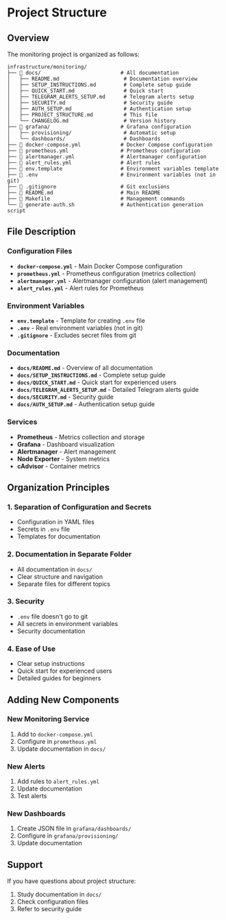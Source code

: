 # Project Structure

## Overview

The monitoring project is organized as follows:

```
infrastructure/monitoring/
├── 📁 docs/                          # All documentation
│   ├── README.md                     # Documentation overview
│   ├── SETUP_INSTRUCTIONS.md         # Complete setup guide
│   ├── QUICK_START.md                # Quick start
│   ├── TELEGRAM_ALERTS_SETUP.md      # Telegram alerts setup
│   ├── SECURITY.md                   # Security guide
│   ├── AUTH_SETUP.md                 # Authentication setup
│   ├── PROJECT_STRUCTURE.md          # This file
│   └── CHANGELOG.md                  # Version history
├── 📁 grafana/                       # Grafana configuration
│   ├── provisioning/                 # Automatic setup
│   └── dashboards/                   # Dashboards
├── 📄 docker-compose.yml             # Docker Compose configuration
├── 📄 prometheus.yml                 # Prometheus configuration
├── 📄 alertmanager.yml               # Alertmanager configuration
├── 📄 alert_rules.yml                # Alert rules
├── 📄 env.template                   # Environment variables template
├── 📄 .env                           # Environment variables (not in git)
├── 📄 .gitignore                     # Git exclusions
├── 📄 README.md                      # Main README
├── 📄 Makefile                       # Management commands
└── 📄 generate-auth.sh               # Authentication generation script
```

## File Description

### Configuration Files

- **`docker-compose.yml`** - Main Docker Compose configuration
- **`prometheus.yml`** - Prometheus configuration (metrics collection)
- **`alertmanager.yml`** - Alertmanager configuration (alert management)
- **`alert_rules.yml`** - Alert rules for Prometheus

### Environment Variables

- **`env.template`** - Template for creating `.env` file
- **`.env`** - Real environment variables (not in git)
- **`.gitignore`** - Excludes secret files from git

### Documentation

- **`docs/README.md`** - Overview of all documentation
- **`docs/SETUP_INSTRUCTIONS.md`** - Complete setup guide
- **`docs/QUICK_START.md`** - Quick start for experienced users
- **`docs/TELEGRAM_ALERTS_SETUP.md`** - Detailed Telegram alerts guide
- **`docs/SECURITY.md`** - Security guide
- **`docs/AUTH_SETUP.md`** - Authentication setup guide

### Services

- **Prometheus** - Metrics collection and storage
- **Grafana** - Dashboard visualization
- **Alertmanager** - Alert management
- **Node Exporter** - System metrics
- **cAdvisor** - Container metrics

## Organization Principles

### 1. Separation of Configuration and Secrets
- Configuration in YAML files
- Secrets in `.env` file
- Templates for documentation

### 2. Documentation in Separate Folder
- All documentation in `docs/`
- Clear structure and navigation
- Separate files for different topics

### 3. Security
- `.env` file doesn't go to git
- All secrets in environment variables
- Security documentation

### 4. Ease of Use
- Clear setup instructions
- Quick start for experienced users
- Detailed guides for beginners

## Adding New Components

### New Monitoring Service
1. Add to `docker-compose.yml`
2. Configure in `prometheus.yml`
3. Update documentation in `docs/`

### New Alerts
1. Add rules to `alert_rules.yml`
2. Update documentation
3. Test alerts

### New Dashboards
1. Create JSON file in `grafana/dashboards/`
2. Configure in `grafana/provisioning/`
3. Update documentation

## Support

If you have questions about project structure:
1. Study documentation in `docs/`
2. Check configuration files
3. Refer to security guide